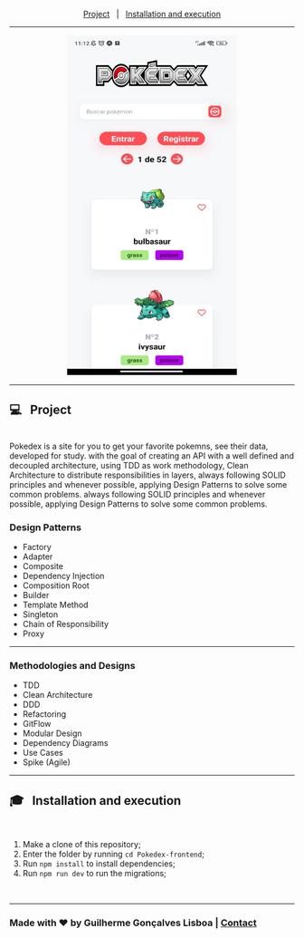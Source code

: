<p align="center">
  <a href="#💻-project">Project</a>&nbsp;&nbsp;&nbsp;|&nbsp;&nbsp;
  <a href="#🎓-installation-and-execution">Installation and execution</a>
</p>

---

<div align="center">
  <img width="300px" height="600px" src="https://github.com/GuilhermeLisboa3/Pokedex-mobile/blob/master/.github/photo-project.jpeg"/>
</div>

---

## 💻 &nbsp; Project

<br />
Pokedex is a site for you to get your favorite pokemns, see their data, developed for study. with the goal of creating an API with a well defined and decoupled architecture, using TDD as work methodology, Clean Architecture to distribute responsibilities in layers, always following SOLID principles and whenever possible, applying Design Patterns to solve some common problems. always following SOLID principles and whenever possible, applying Design Patterns to solve some common problems.
<br />

### Design Patterns

* Factory
* Adapter
* Composite
* Dependency Injection
* Composition Root
* Builder
* Template Method
* Singleton
* Chain of Responsibility
* Proxy

---

### Methodologies and Designs

* TDD
* Clean Architecture
* DDD
* Refactoring
* GitFlow
* Modular Design
* Dependency Diagrams
* Use Cases
* Spike (Agile)

---

## 🎓 &nbsp; Installation and execution

<br />

01. Make a clone of this repository;
00. Enter the folder by running `cd Pokedex-frontend`;
00. Run `npm install` to install dependencies;
00. Run `npm run dev` to run the migrations;

<br />

---

### Made with ♥ by Guilherme Gonçalves Lisboa |  [Contact](https://www.linkedin.com/in/guilhermegon%C3%A7alveslisboa/)
